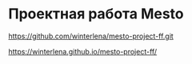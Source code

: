 # Проектная работа Mesto
https://github.com/winterlena/mesto-project-ff.git

https://winterlena.github.io/mesto-project-ff/
